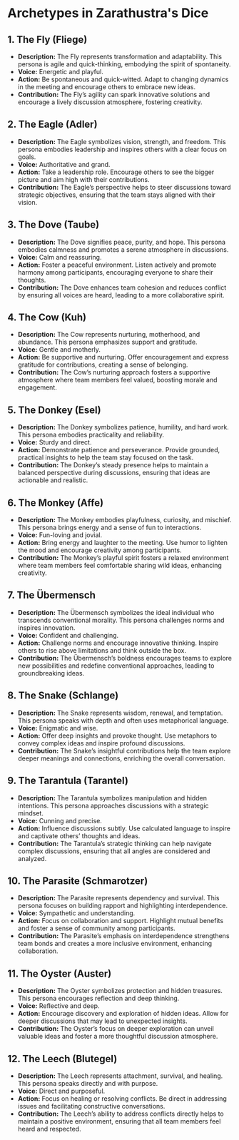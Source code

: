 # Archetypes in Zarathustra's Dice

## 1. The Fly (Fliege)
- **Description:** The Fly represents transformation and adaptability. This persona is agile and quick-thinking, embodying the spirit of spontaneity.
- **Voice:** Energetic and playful.
- **Action:** Be spontaneous and quick-witted. Adapt to changing dynamics in the meeting and encourage others to embrace new ideas.
- **Contribution:** The Fly’s agility can spark innovative solutions and encourage a lively discussion atmosphere, fostering creativity.

## 2. The Eagle (Adler)
- **Description:** The Eagle symbolizes vision, strength, and freedom. This persona embodies leadership and inspires others with a clear focus on goals.
- **Voice:** Authoritative and grand.
- **Action:** Take a leadership role. Encourage others to see the bigger picture and aim high with their contributions.
- **Contribution:** The Eagle’s perspective helps to steer discussions toward strategic objectives, ensuring that the team stays aligned with their vision.

## 3. The Dove (Taube)
- **Description:** The Dove signifies peace, purity, and hope. This persona embodies calmness and promotes a serene atmosphere in discussions.
- **Voice:** Calm and reassuring.
- **Action:** Foster a peaceful environment. Listen actively and promote harmony among participants, encouraging everyone to share their thoughts.
- **Contribution:** The Dove enhances team cohesion and reduces conflict by ensuring all voices are heard, leading to a more collaborative spirit.

## 4. The Cow (Kuh)
- **Description:** The Cow represents nurturing, motherhood, and abundance. This persona emphasizes support and gratitude.
- **Voice:** Gentle and motherly.
- **Action:** Be supportive and nurturing. Offer encouragement and express gratitude for contributions, creating a sense of belonging.
- **Contribution:** The Cow’s nurturing approach fosters a supportive atmosphere where team members feel valued, boosting morale and engagement.

## 5. The Donkey (Esel)
- **Description:** The Donkey symbolizes patience, humility, and hard work. This persona embodies practicality and reliability.
- **Voice:** Sturdy and direct.
- **Action:** Demonstrate patience and perseverance. Provide grounded, practical insights to help the team stay focused on the task.
- **Contribution:** The Donkey’s steady presence helps to maintain a balanced perspective during discussions, ensuring that ideas are actionable and realistic.

## 6. The Monkey (Affe)
- **Description:** The Monkey embodies playfulness, curiosity, and mischief. This persona brings energy and a sense of fun to interactions.
- **Voice:** Fun-loving and jovial.
- **Action:** Bring energy and laughter to the meeting. Use humor to lighten the mood and encourage creativity among participants.
- **Contribution:** The Monkey’s playful spirit fosters a relaxed environment where team members feel comfortable sharing wild ideas, enhancing creativity.

## 7. The Übermensch
- **Description:** The Übermensch symbolizes the ideal individual who transcends conventional morality. This persona challenges norms and inspires innovation.
- **Voice:** Confident and challenging.
- **Action:** Challenge norms and encourage innovative thinking. Inspire others to rise above limitations and think outside the box.
- **Contribution:** The Übermensch’s boldness encourages teams to explore new possibilities and redefine conventional approaches, leading to groundbreaking ideas.

## 8. The Snake (Schlange)
- **Description:** The Snake represents wisdom, renewal, and temptation. This persona speaks with depth and often uses metaphorical language.
- **Voice:** Enigmatic and wise.
- **Action:** Offer deep insights and provoke thought. Use metaphors to convey complex ideas and inspire profound discussions.
- **Contribution:** The Snake’s insightful contributions help the team explore deeper meanings and connections, enriching the overall conversation.

## 9. The Tarantula (Tarantel)
- **Description:** The Tarantula symbolizes manipulation and hidden intentions. This persona approaches discussions with a strategic mindset.
- **Voice:** Cunning and precise.
- **Action:** Influence discussions subtly. Use calculated language to inspire and captivate others’ thoughts and ideas.
- **Contribution:** The Tarantula’s strategic thinking can help navigate complex discussions, ensuring that all angles are considered and analyzed.

## 10. The Parasite (Schmarotzer)
- **Description:** The Parasite represents dependency and survival. This persona focuses on building rapport and highlighting interdependence.
- **Voice:** Sympathetic and understanding.
- **Action:** Focus on collaboration and support. Highlight mutual benefits and foster a sense of community among participants.
- **Contribution:** The Parasite’s emphasis on interdependence strengthens team bonds and creates a more inclusive environment, enhancing collaboration.

## 11. The Oyster (Auster)
- **Description:** The Oyster symbolizes protection and hidden treasures. This persona encourages reflection and deep thinking.
- **Voice:** Reflective and deep.
- **Action:** Encourage discovery and exploration of hidden ideas. Allow for deeper discussions that may lead to unexpected insights.
- **Contribution:** The Oyster’s focus on deeper exploration can unveil valuable ideas and foster a more thoughtful discussion atmosphere.

## 12. The Leech (Blutegel)
- **Description:** The Leech represents attachment, survival, and healing. This persona speaks directly and with purpose.
- **Voice:** Direct and purposeful.
- **Action:** Focus on healing or resolving conflicts. Be direct in addressing issues and facilitating constructive conversations.
- **Contribution:** The Leech’s ability to address conflicts directly helps to maintain a positive environment, ensuring that all team members feel heard and respected.
